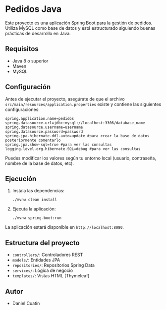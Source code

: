 # Pedidos Java

Este proyecto es una aplicación Spring Boot para la gestión de pedidos. Utiliza MySQL como base de datos y está estructurado siguiendo buenas prácticas de desarrollo en Java.

## Requisitos
- Java 8 o superior
- Maven
- MySQL

## Configuración
Antes de ejecutar el proyecto, asegúrate de que el archivo `src/main/resources/application.properties` existe y contiene las siguientes configuraciones:

```
spring.application.name=pedidos
spring.datasource.url=jdbc:mysql://localhost:3306/database_name
spring.datasource.username=username
spring.datasource.password=password
spring.jpa.hibernate.ddl-auto=update #para crear la base de datos posteriormente comentarlo
spring.jpa.show-sql=true #para ver las consultas
logging.level.org.hibernate.SQL=debug #para ver las consultas
```

Puedes modificar los valores según tu entorno local (usuario, contraseña, nombre de la base de datos, etc).

## Ejecución
1. Instala las dependencias:
   ```
   ./mvnw clean install
   ```
2. Ejecuta la aplicación:
   ```
   ./mvnw spring-boot:run
   ```

La aplicación estará disponible en `http://localhost:8080`.

## Estructura del proyecto
- `controllers/`: Controladores REST
- `models/`: Entidades JPA
- `repositories/`: Repositorios Spring Data
- `services/`: Lógica de negocio
- `templates/`: Vistas HTML (Thymeleaf)

## Autor
- Daniel Cuatin

